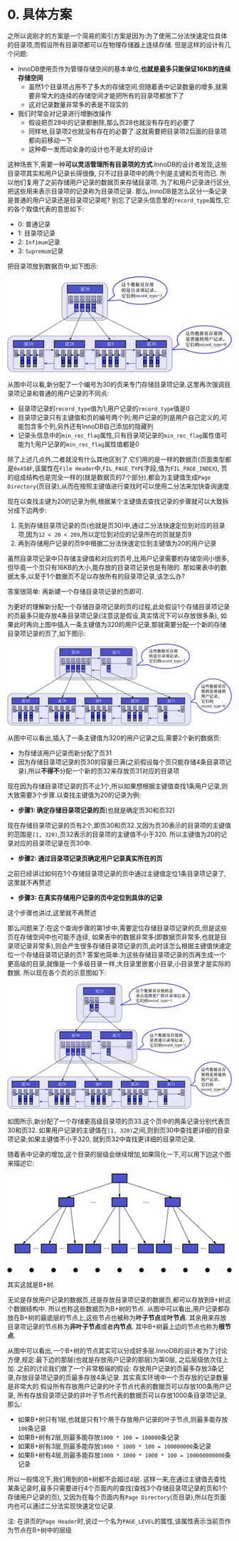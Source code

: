 # 0. 具体方案

之所以说刚才的方案是一个简易的索引方案是因为:为了使用二分法快速定位具体的目录项,而假设所有目录项都可以在物理存储器上连续存储.
但是这样的设计有几个问题:

- InnoDB使用页作为管理存储空间的基本单位,**也就是最多只能保证16KB的连续存储空间**
    - 虽然1个目录项占用不了多大的存储空间,但随着表中记录数量的增多,就需要非常大的连续的存储空间才能把所有的目录项都放下了
    - 这对记录数量非常多的表是不现实的
- 我们时常会对记录进行增删改操作
    - 假设把页28中的记录都删除,那么页28也就没有存在的必要了
    - 同样地,目录项2也就没有存在的必要了.这就需要把目录项2后面的目录项都向前移动一下
    - 这种牵一发而动全身的设计也不是太好的设计

这种场景下,需要一种**可以灵活管理所有目录项的方式**.InnoDB的设计者发现,这些目录项其实和用户记录长得很像,
只不过目录项中的两个列是主键和页号而已.
所以他们复用了之前存储用户记录的数据页来存储目录项.
为了和用户记录进行区分,把这些用来表示目录项的记录称为目录项记录.
那么,InnoDB是怎么区分一条记录是普通的用户记录还是目录项记录呢?
别忘了记录头信息里的`record_type`属性,它的各个取值代表的意思如下:

- 0: 普通记录
- 1: 目录项记录
- 2: `Infimum`记录
- 3: `Supremum`记录

把目录项放到数据页中,如下图示:

![将目录项放到数据页中的效果](./img/将目录项放到数据页中的效果.jpg)

从图中可以看,新分配了一个编号为30的页来专门存储目录项记录.这里再次强调目录项记录和普通的用户记录的不同点:

- 目录项记录的`record_type`值为1;用户记录的`record_type`值是0
- 目录项记录只有主键值和页的编号两个列;用户记录的列是用户自己定义的,可能包含多个列,另外还有InnoDB自己添加的隐藏列
- 记录头信息中的`min_rec_flag`属性,只有目录项记录的`min_rec_flag`属性值可能为1;用户记录的`min_rec_flag`属性值都是0

除了上述几点外,二者就没有什么其他区别了.它们用的是一样的数据页(页面类型都是`0x45BF`,该属性在`File Header`中,`FIL_PAGE_TYPE`字段,值为`FIL_PAGE_INDEX`),
页的组成结构也是完全一样的(就是数据页的7个部分),都会为主键值生成`Page Directory`(页目录),从而在按照主键值进行查找时可以使用二分法来加快查询速度.

现在以查找主键为20的记录为例,根据某个主键值去查找记录的步骤就可以大致拆分成下边两步:

1. 先到存储目录项记录的页(也就是页30)中,通过二分法快速定位到对应的目录项,因为`12 < 20 < 209`,所以定位到对应的记录所在的页就是页9
2. 再到存储用户记录的页9中根据二分法快速定位到主键值为20的用户记录

虽然目录项记录中只存储主键值和对应的页号,比用户记录需要的存储空间小很多,但毕竟一个页只有16KB的大小,能存放的目录项记录也是有限的.
那如果表中的数据太多,以至于1个数据页不足以存放所有的目录项记录,该怎么办?

答案很简单: 再新建一个存储目录项记录的页即可.

为更好的理解新分配一个存储目录项记录的页的过程,此处假设1个存储目录项记录的页最多只能存放4条目录项记录(注意这是假设,真实情况下可以存放很多条),
如果此时再向上图中插入一条主键值为320的用户记录,那就需要分配一个新的存储目录项记录的页了,如下图示:

![分配新的数据页](./img/分配新的数据页.jpg)

从图中可以看出,插入了一条主键值为320的用户记录之后,需要2个新的数据页:

- 为存储该用户记录而新分配了页31
- 因为存储目录项记录的页30的容量已满(之前假设每个页只能存储4条目录项记录),所以**不得不**分配一个新的页32来存放页31对应的目录项

现在因为存储目录项记录的页不止1个,所以如果想根据主键值查找1条用户记录,则大致需要3个步骤.以查找主键值为20的记录为例:

- **步骤1: 确定存储目录项记录的页**(也就是确定页30和页32)

现在存储目录项记录的页有2个,即页30和页32.又因为页30表示的目录项的主键值的范围是`[1, 320)`,页32表示的目录项的主键值不小于320.
所以主键值为20的记录对应的目录项记录在页30中.

- **步骤2: 通过目录项记录页确定用户记录真实所在的页**

之前已经讲过如何在1个存储目录项记录的页中通过主键值定位1条目录项记录了,这里就不再赘述

- **步骤3: 在真实存储用户记录的页中定位到具体的记录**

这个步骤也讲过,这里就不再赘述

那么问题来了:在这个查询步骤的第1步中,需要定位存储目录项记录的页,但是这些页在存储空间中也可能不连续,
如果表中的数据非常多(即数据页非常多,也就是目录项记录非常多),则会产生很多存储目录项记录的页,此时该怎么根据主键值快速定位一个存储目录项记录的页?
答案也简单:为这些存储目录项记录的页再生成一个更高级的目录,就像是一个多级目录一样,大目录里嵌套小目录,小目录里才是实际的数据.
所以现在各个页的示意图如下:

![生成存储更高级目录项记录的数据页](./img/生成存储更高级目录项记录的数据页.jpg)

如图所示,新分配了一个存储更高级目录项的页33.这个页中的两条记录分别代表页30和页32.
如果用户记录的主键值在`[1, 320)`之间,则到页30中查找更详细的目录项记录;如果主键值不小于320,
就到页32中查找更详细的目录项记录.

随着表中记录的增加,这个目录的层级会继续增加,如果简化一下,可以用下边这个图来描述它:

![B+树](img/B加树.jpg)

其实这就是B+树.

无论是存放用户记录的数据页,还是存放目录项记录的数据页,都可以存放到B+树这个数据结构中.
所以也称这些数据页为B+树的节点.
从图中可以看出,用户记录都存放在B+树的最底层的节点上,这些节点也被称为**叶子节点**或**叶节点**.
其余用来存放目录项记录的节点称为**非叶子节点**或者**内节点**.
其中B+树最上边的节点也称为**根节点**.

从图中可以看出,一个B+树的节点其实可以分成好多层.InnoDB的设计者为了讨论方便,规定:最下边的那层(也就是存放用户记录的那层)为第0层,
之后层级依次往上加.
之前的讨论我们做了一个非常极端的假设: 存放用户记录的页最多存放3条记录,存放目录项记录的页最多存放4条记录.
其实真实环境中一个页存放的记录数量是非常大的.假设所有存放用户记录的叶子节点代表的数据页可以存放100条用户记录,
所有存放目录项记录的非叶子节点代表的数据页可以存放1000条目录项记录,那么:

- 如果B+树只有1层,也就是只有1个用于存放用户记录的叶子节点,则最多能存放`100`条记录
- 如果B+树有2层,则最多能存放`1000 * 100 = 100000`条记录
- 如果B+树有3层,则最多能存放`1000 * 1000 * 100 = 100000000`条记录
- 如果B+树有4层,则最多能存放`1000 * 1000 * 1000 * 100 = 100000000000`条记录

所以一般情况下,我们用到的B+树都不会超过4层.
这样一来,在通过主键值去查找某条记录时,最多只需要进行4个页面内的查找(查找3个存储目录项记录的页和1个存储用户记录的页),
又因为在每个页面内有`Page Directory`(页目录),所以在页面内也可以通过二分法实现快速定位记录.

注: 在讲页的`Page Header`时,说过一个名为`PAGE_LEVEL`的属性,该属性表示当前页作为节点在B+树中的层级
